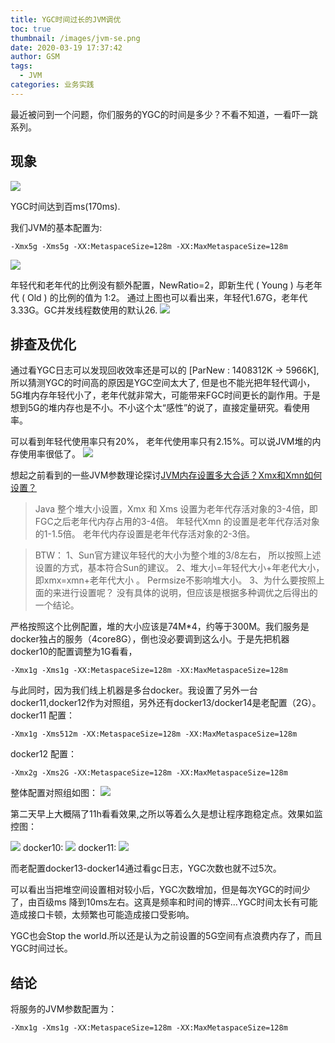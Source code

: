 ```yaml
---
title: YGC时间过长的JVM调优
toc: true
thumbnail: /images/jvm-se.png
date: 2020-03-19 17:37:42
author: GSM
tags:
  - JVM
categories: 业务实践
---
```

最近被问到一个问题，你们服务的YGC的时间是多少？不看不知道，一看吓一跳系列。
<!--more-->

## 现象
![](ygctime.png)

YGC时间达到百ms(170ms). 

我们JVM的基本配置为:
```
-Xmx5g -Xms5g -XX:MetaspaceSize=128m -XX:MaxMetaspaceSize=128m
```
![](jvmconfig.png)

年轻代和老年代的比例没有额外配置，NewRatio=2，即新生代 ( Young ) 与老年代 ( Old ) 的比例的值为 1:2。 通过上图也可以看出来，年轻代1.67G，老年代3.33G。GC并发线程数使用的默认26.
![](jvmc.png) 

## 排查及优化

通过看YGC日志可以发现回收效率还是可以的 [ParNew : 1408312K -> 5966K], 所以猜测YGC的时间高的原因是YGC空间太大了, 但是也不能光把年轻代调小，5G堆内存年轻代小了，老年代就非常大，可能带来FGC时间更长的副作用。于是想到5G的堆内存也是不小。不小这个太“感性”的说了，直接定量研究。看使用率。


可以看到年轻代使用率只有20%， 老年代使用率只有2.15%。可以说JVM堆的内存使用率很低了。
![](usage.png)

想起之前看到的一些JVM参数理论探讨[JVM内存设置多大合适？Xmx和Xmn如何设置？](https://www.dutycode.com/jvm_xmx_xmn_xms_shezhi.html)

> Java 整个堆大小设置，Xmx 和 Xms 设置为老年代存活对象的3-4倍，即FGC之后老年代内存占用的3-4倍。
> 年轻代Xmn 的设置是老年代存活对象的1-1.5倍。
> 老年代内存设置是老年代存活对象的2-3倍。

> BTW：
>      1、Sun官方建议年轻代的大小为整个堆的3/8左右， 所以按照上述设置的方式，基本符合Sun的建议。 
>      2、堆大小=年轻代大小+年老代大小， 即xmx=xmn+老年代大小 。 Permsize不影响堆大小。
>      3、为什么要按照上面的来进行设置呢？ 没有具体的说明，但应该是根据多种调优之后得出的一个结论。

严格按照这个比例配置，堆的大小应该是74M*4，约等于300M。我们服务是docker独占的服务（4core8G），倒也没必要调到这么小。于是先把机器docker10的配置调整为1G看看，
```
-Xmx1g -Xms1g -XX:MetaspaceSize=128m -XX:MaxMetaspaceSize=128m
```

与此同时，因为我们线上机器是多台docker。我设置了另外一台docker11,docker12作为对照组，另外还有docker13/docker14是老配置（2G）。
docker11 配置：
```
-Xmx1g -Xms512m -XX:MetaspaceSize=128m -XX:MaxMetaspaceSize=128m
```

docker12 配置：
```
-Xmx2g -Xms2G -XX:MetaspaceSize=128m -XX:MaxMetaspaceSize=128m
```

整体配置对照组如图：
![](compare.png)

第二天早上大概隔了11h看看效果,之所以等着么久是想让程序跑稳定点。效果如监控图：

![](afterOp.png)
docker10:
![](docker10.png)
docker11:
![](docker10.png)

而老配置docker13-docker14通过看gc日志，YGC次数也就不过5次。

可以看出当把堆空间设置相对较小后，YGC次数增加，但是每次YGC的时间少了，由百级ms 降到10ms左右。这真是频率和时间的博弈...YGC时间太长有可能造成接口卡顿，太频繁也可能造成接口受影响。

YGC也会Stop the world.所以还是认为之前设置的5G空间有点浪费内存了，而且YGC时间过长。

## 结论
将服务的JVM参数配置为：
```
-Xmx1g -Xms1g -XX:MetaspaceSize=128m -XX:MaxMetaspaceSize=128m
```


